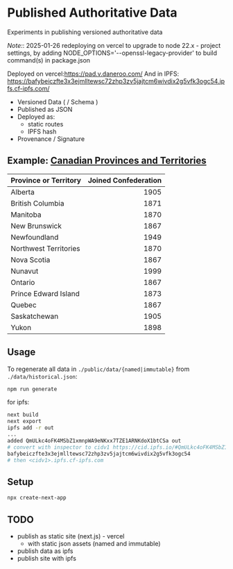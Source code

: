 # Published Authoritative Data

Experiments in publishing versioned authoritative data

*Note:*: 2025-01-26 redeploying on vercel to upgrade to node 22.x - project settings, by adding NODE_OPTIONS='--openssl-legacy-provider' to build command(s) in package.json

Deployed on vercel:<https://pad.v.daneroo.com/>
And in IPFS: <https://bafybeiczfte3x3ejmlltewsc72zhp3zv5jajtcm6wivdix2g5vfk3ogc54.ipfs.cf-ipfs.com/>

- Versioned Data ( / Schema )
- Published as JSON
- Deployed as:
  - static routes
  - IPFS hash
- Provenance / Signature

## Example: [Canadian Provinces and Territories](https://www.thecanadianencyclopedia.ca/en/article/confederation)

| Province or Territory | Joined Confederation |
|-----------------------|---------------------:|
| Alberta               |                 1905 |
| British Columbia      |                 1871 |
| Manitoba              |                 1870 |
| New Brunswick         |                 1867 |
| Newfoundland          |                 1949 |
| Northwest Territories |                 1870 |
| Nova Scotia           |                 1867 |
| Nunavut               |                 1999 |
| Ontario               |                 1867 |
| Prince Edward Island  |                 1873 |
| Quebec                |                 1867 |
| Saskatchewan          |                 1905 |
| Yukon                 |                 1898 |

## Usage

To regenerate all data in `./public/data/{named|immutable}` from `./data/historical.json`:

```bash
npm run generate
```

for ipfs:

```bash
next build
next export
ipfs add -r out
...
added QmULkc4oFK4MSbZ1xmnpWA9eNKxx7TZE1ARNKdoX1btCSa out
# convert with inspector to cidv1 https://cid.ipfs.io/#QmULkc4oFK4MSbZ1xmnpWA9eNKxx7TZE1ARNKdoX1btCSa
bafybeiczfte3x3ejmlltewsc72zhp3zv5jajtcm6wivdix2g5vfk3ogc54
# then <cidv1>.ipfs.cf-ipfs.com
```

## Setup

```bash
npx create-next-app
```

## TODO

- publish as static site (next.js) - vercel
  - with static json assets (named and immutable)
- publish data as ipfs
- publish site with ipfs
